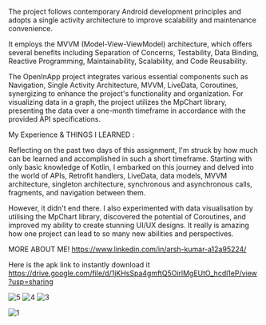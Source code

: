 The project follows contemporary Android development principles and adopts a single activity architecture to improve scalability and maintenance convenience.

It employs the MVVM (Model-View-ViewModel) architecture, which offers several benefits including Separation of Concerns, Testability, Data Binding, Reactive Programming, Maintainability, Scalability, and Code Reusability.

The OpenInApp project integrates various essential components such as Navigation, Single Activity Architecture, MVVM, LiveData, Coroutines, synergizing to enhance the project's functionality and organization.
For visualizing data in a graph, the project utilizes the MpChart library, presenting the data over a one-month timeframe in accordance with the provided API specifications.

My Experience & THINGS I LEARNED :

Reflecting on the past two days of this assignment, I'm struck by how much can be learned and accomplished in such a short timeframe. Starting with only basic knowledge of Kotlin, I embarked on this journey and delved into the world of APIs, Retrofit handlers, LiveData, data models, MVVM architecture, singleton architecture, synchronous and asynchronous calls, fragments, and navigation between them.

However, it didn't end there. I also experimented with data visualisation by utilising the MpChart library, discovered the potential of Coroutines, and improved my ability to create stunning UI/UX designs.
It really is amazing how one project can lead to so many new abilities and perspectives.

MORE ABOUT ME!
https://www.linkedin.com/in/arsh-kumar-a12a95224/

Here is the apk link to instantly download it https://drive.google.com/file/d/1jKHsSpa4gmftQ5OirlMgEUtO_hcdl1eP/view?usp=sharing

![5](https://github.com/arsh-kum04/OpenInAppAssignment/assets/106028200/a5cede5d-4603-4a35-801a-fc37b9ab6a2f)
![4](https://github.com/arsh-kum04/OpenInAppAssignment/assets/106028200/c69e5b61-1f41-4fd6-a32c-f3c880fe37ce)
![3](https://github.com/arsh-kum04/OpenInAppAssignment/assets/106028200/0a00b17a-af20-48c0-b248-7ab4fb0d3650)

![1](https://github.com/arsh-kum04/OpenInAppAssignment/assets/106028200/95820d4d-53b0-4471-a4e0-e2e1e715eeb5)
